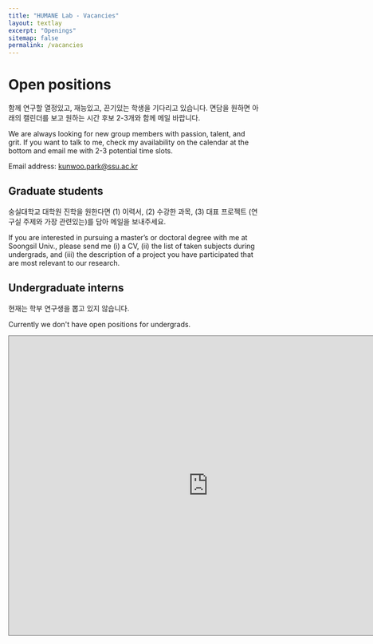 ```yaml
---
title: "HUMANE Lab - Vacancies"
layout: textlay
excerpt: "Openings"
sitemap: false
permalink: /vacancies
---
```


# Open positions

함께 연구할 열정있고, 재능있고, 끈기있는 학생을 기다리고 있습니다. 면담을 원하면 아래의 캘린더를 보고 원하는 시간 후보 2-3개와 함께 메일 바랍니다.

We are always looking for new group members with passion, talent, and grit. If you want to talk to me, check my availability on the calendar at the bottom and email me with 2-3 potential time slots.

Email address: kunwoo.park@ssu.ac.kr

## Graduate students

숭실대학교 대학원 진학을 원한다면 (1) 이력서, (2) 수강한 과목, (3) 대표 프로젝트 (연구실 주제와 가장 관련있는)를 담아 메일을 보내주세요.

If you are interested in pursuing a master’s or doctoral degree with me at Soongsil Univ., please send me (i) a CV, (ii) the list of taken subjects during undergrads, and (iii) the description of a project you have participated that are most relevant to our research. 

## Undergraduate interns

현재는 학부 연구생을 뽑고 있지 않습니다.

Currently we don't have open positions for undergrads.

[Undergraduate interns will be given an opportunity to learn data science and machine learning skills and to participate in an ongoing research project by supporting data collection, analysis, and model implementation. If you are interested, please email me with a brief introduction on your background.]: #

<iframe src="https://calendar.google.com/calendar/embed?height=600&amp;wkst=1&amp;bgcolor=%23ffffff&amp;ctz=Asia%2FSeoul&amp;src=Ynl3b3Jkcy5rb3JAZ21haWwuY29t&amp;src=a3Vud29vLnBhcmtAc3N1LmFjLmty&amp;color=%233F51B5&amp;color=%2333B679&amp;mode=WEEK&amp;hl=en&amp;showTabs=0&amp;showPrint=0&amp;showDate=1&amp;showCalendars=0&amp;showTitle=0" style="border:solid 1px #777" width="800" height="600" frameborder="0" scrolling="no"></iframe>





